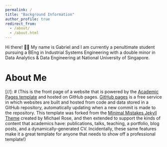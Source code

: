 ```yaml
---
permalink: /
title: "Background Information"
author_profile: true
redirect_from: 
  - /about/
  - /about.html
---
```

Hi there! 👋🏻 My name is Gabriel and I am currently a penultimate student pursuing a BEng in Industrial Systems Engineering with a double minor in Data Analytics & Data Engineering at National University of Singapore.

About Me
======


[//]: # (This is the front page of a website that is powered by the [Academic Pages template](https://github.com/academicpages/academicpages.github.io) and hosted on GitHub pages. [GitHub pages](https://pages.github.com) is a free service in which websites are built and hosted from code and data stored in a GitHub repository, automatically updating when a new commit is made to the repository. This template was forked from the [Minimal Mistakes Jekyll Theme](https://mmistakes.github.io/minimal-mistakes/) created by Michael Rose, and then extended to support the kinds of content that academics have: publications, talks, teaching, a portfolio, blog posts, and a dynamically-generated CV. Incidentally, these same features make it a great template for anyone that needs to show off a professional template!)
